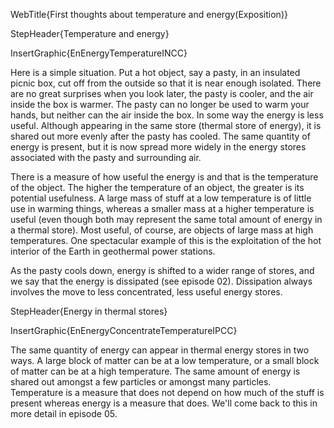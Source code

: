 WebTitle{First thoughts about temperature and energy(Exposition)}

StepHeader{Temperature and energy}

InsertGraphic{EnEnergyTemperatureINCC}

Here is a simple situation. Put a hot object, say a pasty, in an insulated picnic box, cut off from the outside so that it is near enough isolated. There are no great surprises when you look later, the pasty is cooler, and the air inside the box is warmer. The pasty can no longer be used to warm your hands, but neither can the air inside the box. In some way the energy is less useful. Although appearing in the same store (thermal store of energy), it is shared out more evenly after the pasty has cooled. The same quantity of energy is present, but it is now spread more widely in the energy stores associated with the pasty and surrounding air.

There is a measure of how useful the energy is and that is the temperature of the object. The higher the temperature of an object, the greater is its potential usefulness. A large mass of stuff at a low temperature is of little use in warming things, whereas a smaller mass at a higher temperature is useful (even though both may represent the same total amount of energy in a thermal store). Most useful, of course, are objects of large mass at high temperatures. One spectacular example of this is the exploitation of the hot interior of the Earth in geothermal power stations.

As the pasty cools down, energy is shifted to a wider range of stores, and we say that the energy is dissipated (see episode 02). Dissipation always involves the move to less concentrated, less useful energy stores.

StepHeader{Energy in thermal stores}

InsertGraphic{EnEnergyConcentrateTemperatureIPCC}

The same quantity of energy can appear in thermal energy stores in two ways. A large block of matter can be at a low temperature, or a small block of matter can be at a high temperature. The same amount of energy is shared out amongst a few particles or amongst many particles. Temperature is a measure that does not depend on how much of the stuff is present whereas energy is a measure that does. We'll come back to this in more detail in episode 05.

